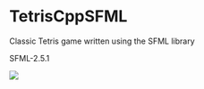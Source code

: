 # TetrisCppSFML
Classic Tetris game written using the SFML library

SFML-2.5.1

![](https://imgur.com/vSul0El.png)
